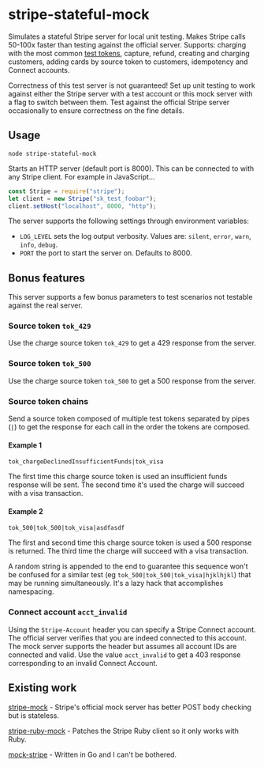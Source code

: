 # stripe-stateful-mock

Simulates a stateful Stripe server for local unit testing.  Makes Stripe calls 50-100x faster than testing against the official server.  Supports: charging with the most common [test tokens](https://stripe.com/docs/testing), capture, refund, creating and charging customers, adding cards by source token to customers, idempotency and Connect accounts.

Correctness of this test server is not guaranteed!  Set up unit testing to work against either the Stripe server with a test account or this mock server with a flag to switch between them.  Test against the official Stripe server occasionally to ensure correctness on the fine details.

## Usage

`node stripe-stateful-mock`

Starts an HTTP server (default port is 8000).  This can be connected to with any Stripe client.  For example in JavaScript...

```javascript
const Stripe = require("stripe");
let client = new Stripe("sk_test_foobar");
client.setHost("localhost", 8000, "http");
```

The server supports the following settings through environment variables:

- `LOG_LEVEL` sets the log output verbosity.  Values are: `silent`, `error`, `warn`, `info`, `debug`.
- `PORT` the port to start the server on.  Defaults to 8000.

## Bonus features

This server supports a few bonus parameters to test scenarios not testable against the real server.

### Source token `tok_429`

Use the charge source token `tok_429` to get a 429 response from the server.

### Source token `tok_500`

Use the charge source token `tok_500` to get a 500 response from the server.

### Source token chains

Send a source token composed of multiple test tokens separated by pipes (`|`) to get the response for each call in the order the tokens are composed.

#### Example 1

`tok_chargeDeclinedInsufficientFunds|tok_visa`

The first time this charge source token is used an insufficient funds response will be sent.  The second time it's used the charge will succeed with a visa transaction.

#### Example 2

`tok_500|tok_500|tok_visa|asdfasdf`

The first and second time this charge source token is used a 500 response is returned.  The third time the charge will succeed with a visa transaction.

A random string is appended to the end to guarantee this sequence won't be confused for a similar test (eg `tok_500|tok_500|tok_visa|hjklhjkl`) that may be running simultaneously.  It's a lazy hack that accomplishes namespacing.

### Connect account `acct_invalid`

Using the `Stripe-Account` header you can specify a Stripe Connect account.  The official server verifies that you are indeed connected to this account.  The mock server supports the header but assumes all account IDs are connected and valid.  Use the value `acct_invalid` to get a 403 response corresponding to an invalid Connect Account.

## Existing work

[stripe-mock](https://github.com/stripe/stripe-mock) - Stripe's official mock server has better POST body checking but is stateless.

[stripe-ruby-mock](https://github.com/rebelidealist/stripe-ruby-mock) - Patches the Stripe Ruby client so it only works with Ruby.

[mock-stripe](https://github.com/prasanthkv/mock-stripe) - Written in Go and I can't be bothered.
